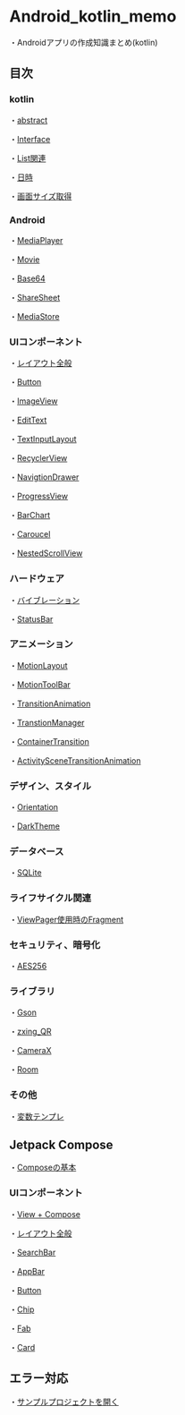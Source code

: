 # Android_kotlin_memo

・Androidアプリの作成知識まとめ(kotlin)

## 目次

### kotlin

・[abstract](text/abstract.md)

・[Interface](text/Interface.md)

・[List関連](text/List.md)

・[日時](text/use_date_and_time.md)

・[画面サイズ取得](text/get_displaysize.md)

### Android

・[MediaPlayer](text/MediaPlayer.md)

・[Movie](text/Movie.md)

・[Base64](text/Base64.md)

・[ShareSheet](text/ShareSheet.md)

・[MediaStore](text/MediaStore.md)

### UIコンポーネント

・[レイアウト全般](text/GeneralLayoutSettings.md)

・[Button](text/Button.md)

・[ImageView](text/ImageView.md)

・[EditText](text/EditText.md)

・[TextInputLayout](text/TextInputLayout.md)

・[RecyclerView](text/RecyclerView.md)

・[NavigtionDrawer](text/NavigationDrawer.md)

・[ProgressView](text/ProgressView.md)

・[BarChart](text/BarChart.md)

・[Caroucel](text/Caroucel.md)

・[NestedScrollView](text/NestedScrollView.md)

### ハードウェア

・[バイブレーション](text/Vibrator.md)

・[StatusBar](text/StatusBar.md)

### アニメーション

・[MotionLayout](text/MotionLayout.md)

・[MotionToolBar](text/MotionToolBar.md)

・[TransitionAnimation](text/TransitionAnimation.md)

・[TranstionManager](text/TransitionManager.md)

・[ContainerTransition](text/ContainerTransition.md)

・[ActivitySceneTransitionAnimation](text/ActivitySceneTransitionAnimation.md)

### デザイン、スタイル

・[Orientation](text/Orientation.md)

・[DarkTheme](text/DarkTheme.md)

### データベース

・[SQLite](text/SQLite.md)

### ライフサイクル関連

・[ViewPager使用時のFragment](text/LifeCycle.md)

### セキュリティ、暗号化

・[AES256](text/AES256.md)

### ライブラリ

・[Gson](text/gson.md)

・[zxing_QR](text/zxing_QR_Reader.md)

・[CameraX](text/CameraX.md)

・[Room](text/Room.md)

### その他

・[変数テンプレ](text/variable_template.md)

## Jetpack Compose

・[Composeの基本](text_compose/Compose_basic.md)

### UIコンポーネント

・[View + Compose](text_compose/ViewWithCompose.md)

・[レイアウト全般](text_compose/Compose_Layout.md)

・[SearchBar](text_compose/SearchBar.md)

・[AppBar](text_compose/ComposeAppBar.md)

・[Button](text_compose/ComposeButton.md)

・[Chip](text_compose/ComposeChip.md)

・[Fab](text_compose/ComposeFab.md)

・[Card](text_compose/ComposeCard.md)

## エラー対応

・[サンプルプロジェクトを開く](text/error_open_sample.md)
